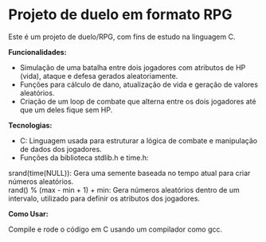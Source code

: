 # Projeto de duelo em formato RPG
Este é um projeto de duelo/RPG, com fins de estudo na linguagem C.

**Funcionalidades:**

* Simulação de uma batalha entre dois jogadores com atributos de HP (vida), ataque e defesa gerados aleatoriamente.
* Funções para cálculo de dano, atualização de vida e geração de valores aleatórios. <br>
* Criação de um loop de combate que alterna entre os dois jogadores até que um deles fique sem HP. 

**Tecnologias:**

* C: Linguagem usada para estruturar a lógica de combate e manipulação de dados dos jogadores. <br>
* Funções da biblioteca stdlib.h e time.h: <br>

srand(time(NULL)): Gera uma semente baseada no tempo atual para criar números aleatórios. <br>
rand() % (max - min + 1) + min: Gera números aleatórios dentro de um intervalo, utilizado para definir os atributos dos jogadores. <br>

**Como Usar:**

Compile e rode o código em C usando um compilador como gcc.
